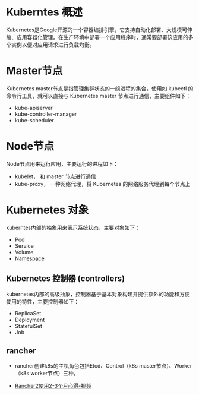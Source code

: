 # Kuberntes 概述
Kubernetes是Google开源的一个容器编排引擎，它支持自动化部署、大规模可伸缩、应用容器化管理。在生产环境中部署一个应用程序时，通常要部署该应用的多个实例以便对应用请求进行负载均衡。

# Master节点
Kubernetes master节点是指管理集群状态的一组进程的集合，使用如 kubectl 的命令行工具，就可以直接与 Kubernetes master 节点进行通信，主要组件如下：
* kube-apiserver
* kube-controller-manager
* kube-scheduler

# Node节点
Node节点用来运行应用，主要运行的进程如下：
* kubelet， 和 master 节点进行通信
* kube-proxy， 一种网络代理，将 Kubernetes 的网络服务代理到每个节点上

# Kubernetes 对象
kuberntes内部的抽象用来表示系统状态，主要对象如下：
* Pod
* Service
* Volume
* Namespace

## Kubernetes 控制器 (controllers)
kubernetes内部的高级抽象，控制器基于基本对象构建并提供额外的功能和方便使用的特性，主要控制器如下：
* ReplicaSet 
* Deployment
* StatefulSet
* Job

## rancher
* rancher创建k8s的主机角色包括Etcd、Control（k8s master节点）、Worker（k8s worker节点）三种，



* [Rancher2使用2-3个月心得-视频](https://www.bilibili.com/video/av85458368)